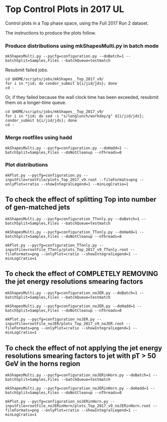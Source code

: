 # Top Control Plots in 2017 UL

Control plots in a Top phase space, using the Full 2017 Run 2 dataset.

The instructions to produce the plots follow.

### Produce distributions using mkShapesMulti.py in batch mode

    mkShapesMulti.py --pycfg=configuration.py --doBatch=1 --batchSplit=Samples,Files --batchQueue=testmatch

Resubmit failed jobs.

    cd $HOME/scripts/jobs/mkShapes__Top_2017_v9/
    for i in *jid; do condor_submit ${i/jid/jds}; done
    cd -

Or, if they failed because the wall clock time has been exceeded, resubmit them on a longer-time queue.

    cd $HOME/scripts/jobs/mkShapes__Top_2017_v9/
    for i in *jid; do sed -i "s/longlunch/workday/g" ${i/jid/jds}; condor_submit ${i/jid/jds}; done
    cd -

### Merge rootfiles using hadd

    mkShapesMulti.py --pycfg=configuration.py --doHadd=1 --batchSplit=Samples,Files --doNotCleanup --nThreads=8

### Plot distributions

    mkPlot.py --pycfg=configuration.py --inputFile=rootFile/plots_Top_2017_v9.root --fileFormats=png --onlyPlot=cratio --showIntegralLegend=1 --minLogCratio=1


## To check the effect of splitting Top into number of gen-matched jets

    mkShapesMulti.py --pycfg=configuration_TTonly.py --doBatch=1 --batchSplit=Samples,Files --batchQueue=testmatch

    mkShapesMulti.py --pycfg=configuration_TTonly.py --doHadd=1 --batchSplit=Samples,Files --doNotCleanup --nThreads=8

    mkPlot.py --pycfg=configuration_TTonly.py --inputFile=rootFile_TTonly/plots_Top_2017_v9_TTonly.root --fileFormats=png --onlyPlot=cratio --showIntegralLegend=1 --minLogCratio=1


## To check the effect of COMPLETELY REMOVING the jet energy resolutions smearing factors

    mkShapesMulti.py --pycfg=configuration_noJER.py --doBatch=1 --batchSplit=Samples,Files --batchQueue=testmatch

    mkShapesMulti.py --pycfg=configuration_noJER.py --doHadd=1 --batchSplit=Samples,Files --doNotCleanup --nThreads=8

    mkPlot.py --pycfg=configuration_noJER.py --inputFile=rootFile_noJER/plots_Top_2017_v9_noJER.root --fileFormats=png --onlyPlot=cratio --showIntegralLegend=1 --minLogCratio=1


## To check the effect of not applying the jet energy resolutions smearing factors to jet with pT > 50 GeV in the horns region

    mkShapesMulti.py --pycfg=configuration_noJERinHorn.py --doBatch=1 --batchSplit=Samples,Files --batchQueue=testmatch

    mkShapesMulti.py --pycfg=configuration_noJERinHorn.py --doHadd=1 --batchSplit=Samples,Files --doNotCleanup --nThreads=8

    mkPlot.py --pycfg=configuration_noJERinHorn.py --inputFile=rootFile_noJERinHorn/plots_Top_2017_v9_noJERinHorn.root --fileFormats=png --onlyPlot=cratio --showIntegralLegend=1 --minLogCratio=1

